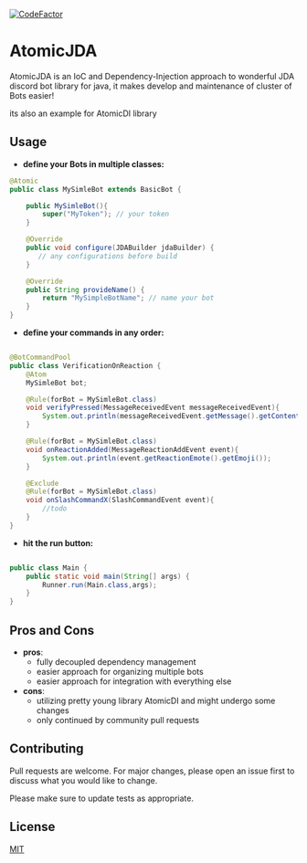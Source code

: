 [![CodeFactor](https://www.codefactor.io/repository/github/nort3x/atomicdi/badge/master)](https://www.codefactor.io/repository/github/nort3x/atomicjda/overview/master)

# AtomicJDA

AtomicJDA is an IoC and Dependency-Injection approach to wonderful JDA discord bot library for java, it makes develop and maintenance of cluster of Bots easier!

its also an example for AtomicDI library

## Usage
+ **define your Bots in multiple classes:**
```java
@Atomic
public class MySimleBot extends BasicBot {

    public MySimleBot(){
        super("MyToken"); // your token
    }

    @Override
    public void configure(JDABuilder jdaBuilder) {
       // any configurations before build
    }

    @Override
    public String provideName() {
        return "MySimpleBotName"; // name your bot
    }
}
```
+ **define your commands in any order:**

```java

@BotCommandPool
public class VerificationOnReaction {
    @Atom
    MySimleBot bot;

    @Rule(forBot = MySimleBot.class)
    void verifyPressed(MessageReceivedEvent messageReceivedEvent){
        System.out.println(messageReceivedEvent.getMessage().getContentDisplay());
    }

    @Rule(forBot = MySimleBot.class)
    void onReactionAdded(MessageReactionAddEvent event){
        System.out.println(event.getReactionEmote().getEmoji());
    }

    @Exclude
    @Rule(forBot = MySimleBot.class)
    void onSlashCommandX(SlashCommandEvent event){
        //todo
    }
}

```

+ **hit the run button:**
```java

public class Main {
    public static void main(String[] args) {
        Runner.run(Main.class,args);
    }
}
```

## Pros and Cons
+ **pros**:
    + fully decoupled dependency management
    + easier approach for organizing multiple bots
    + easier approach for integration with everything else
+ **cons**:
    + utilizing pretty young library AtomicDI and might undergo some changes
    + only continued by community pull requests


## Contributing
Pull requests are welcome. For major changes, please open an issue first to discuss what you would like to change.

Please make sure to update tests as appropriate.

## License
[MIT](https://choosealicense.com/licenses/mit/)